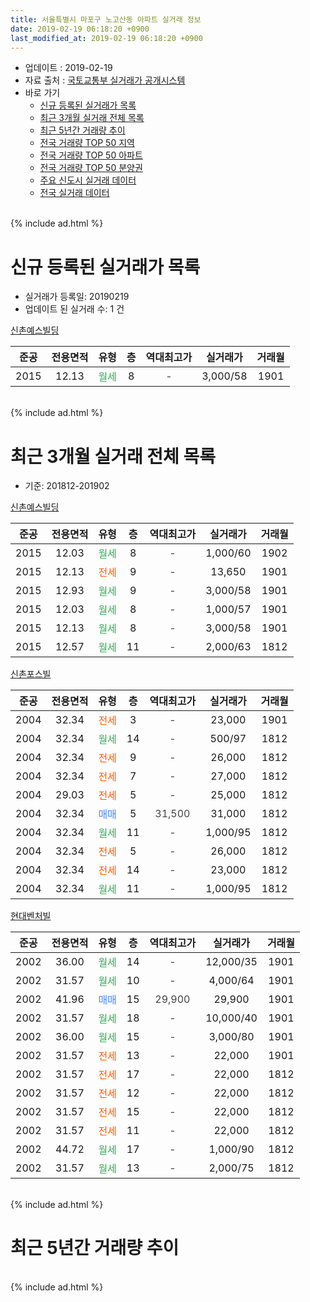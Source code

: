 ```yaml
---
title: 서울특별시 마포구 노고산동 아파트 실거래 정보
date: 2019-02-19 06:18:20 +0900
last_modified_at: 2019-02-19 06:18:20 +0900
---
```


* 업데이트 : 2019-02-19
* 자료 출처 : [국토교통부 실거래가 공개시스템](http://rt.molit.go.kr)
* 바로 가기
    * [신규 등록된 실거래가 목록](#신규-등록된-실거래가-목록)
    * [최근 3개월 실거래 전체 목록](#최근-3개월-실거래-전체-목록)
    * [최근 5년간 거래량 추이](#최근-5년간-거래량-추이)
    * [전국 거래량 TOP 50 지역](https://inasie.github.io/apt-trade-info/최근-3개월-전국에서-가장-거래가-많이-발생한-지역)
    * [전국 거래량 TOP 50 아파트](https://inasie.github.io/apt-trade-info/최근-3개월-전국에서-가장-거래가-많이-발생한-아파트)
    * [전국 거래량 TOP 50 분양권](https://inasie.github.io/apt-trade-info/최근-3개월-전국에서-가장-거래가-많이-발생한-분양권)
    * [주요 신도시 실거래 데이터](https://inasie.github.io/apt-trade-info/주요-신도시)
    * [전국 실거래 데이터](https://inasie.github.io/apt-trade-info/전국)
<br>
{% include ad.html %}
<br>

# 신규 등록된 실거래가 목록
* 실거래가 등록일: 20190219
* 업데이트 된 실거래 수: 1 건


[신촌예스빌딩](https://search.naver.com/search.naver?query=%EC%84%9C%EC%9A%B8%ED%8A%B9%EB%B3%84%EC%8B%9C+%EB%A7%88%ED%8F%AC%EA%B5%AC+%EB%85%B8%EA%B3%A0%EC%82%B0%EB%8F%99+%EC%8B%A0%EC%B4%8C%EC%98%88%EC%8A%A4%EB%B9%8C%EB%94%A9)

|준공|전용면적|유형|층|역대최고가|실거래가|거래월|
|:---:|:---:|:---:|:---:|:---:|:---:|:---:|
|2015|12.13|<span style="color:#34a853">월세</span>|8|<span style="color:#444444">-</span>|3,000/58|1901|


<br>
{% include ad.html %}
<br>

# 최근 3개월 실거래 전체 목록
* 기준: 201812-201902


[신촌예스빌딩](https://search.naver.com/search.naver?query=%EC%84%9C%EC%9A%B8%ED%8A%B9%EB%B3%84%EC%8B%9C+%EB%A7%88%ED%8F%AC%EA%B5%AC+%EB%85%B8%EA%B3%A0%EC%82%B0%EB%8F%99+%EC%8B%A0%EC%B4%8C%EC%98%88%EC%8A%A4%EB%B9%8C%EB%94%A9)

|준공|전용면적|유형|층|역대최고가|실거래가|거래월|
|:---:|:---:|:---:|:---:|:---:|:---:|:---:|
|2015|12.03|<span style="color:#34a853">월세</span>|8|<span style="color:#444444">-</span>|1,000/60|1902|
|2015|12.13|<span style="color:#ff5a00">전세</span>|9|<span style="color:#444444">-</span>|13,650|1901|
|2015|12.93|<span style="color:#34a853">월세</span>|9|<span style="color:#444444">-</span>|3,000/58|1901|
|2015|12.03|<span style="color:#34a853">월세</span>|8|<span style="color:#444444">-</span>|1,000/57|1901|
|2015|12.13|<span style="color:#34a853">월세</span>|8|<span style="color:#444444">-</span>|3,000/58|1901|
|2015|12.57|<span style="color:#34a853">월세</span>|11|<span style="color:#444444">-</span>|2,000/63|1812|

[신촌포스빌](https://search.naver.com/search.naver?query=%EC%84%9C%EC%9A%B8%ED%8A%B9%EB%B3%84%EC%8B%9C+%EB%A7%88%ED%8F%AC%EA%B5%AC+%EB%85%B8%EA%B3%A0%EC%82%B0%EB%8F%99+%EC%8B%A0%EC%B4%8C%ED%8F%AC%EC%8A%A4%EB%B9%8C)

|준공|전용면적|유형|층|역대최고가|실거래가|거래월|
|:---:|:---:|:---:|:---:|:---:|:---:|:---:|
|2004|32.34|<span style="color:#ff5a00">전세</span>|3|<span style="color:#444444">-</span>|23,000|1901|
|2004|32.34|<span style="color:#34a853">월세</span>|14|<span style="color:#444444">-</span>|500/97|1812|
|2004|32.34|<span style="color:#ff5a00">전세</span>|9|<span style="color:#444444">-</span>|26,000|1812|
|2004|32.34|<span style="color:#ff5a00">전세</span>|7|<span style="color:#444444">-</span>|27,000|1812|
|2004|29.03|<span style="color:#ff5a00">전세</span>|5|<span style="color:#444444">-</span>|25,000|1812|
|2004|32.34|<span style="color:#4285f3">매매</span>|5|<span style="color:#444444">31,500</span>|31,000|1812|
|2004|32.34|<span style="color:#34a853">월세</span>|11|<span style="color:#444444">-</span>|1,000/95|1812|
|2004|32.34|<span style="color:#ff5a00">전세</span>|5|<span style="color:#444444">-</span>|26,000|1812|
|2004|32.34|<span style="color:#ff5a00">전세</span>|14|<span style="color:#444444">-</span>|23,000|1812|
|2004|32.34|<span style="color:#34a853">월세</span>|11|<span style="color:#444444">-</span>|1,000/95|1812|

[현대벤처빌](https://search.naver.com/search.naver?query=%EC%84%9C%EC%9A%B8%ED%8A%B9%EB%B3%84%EC%8B%9C+%EB%A7%88%ED%8F%AC%EA%B5%AC+%EB%85%B8%EA%B3%A0%EC%82%B0%EB%8F%99+%ED%98%84%EB%8C%80%EB%B2%A4%EC%B2%98%EB%B9%8C)

|준공|전용면적|유형|층|역대최고가|실거래가|거래월|
|:---:|:---:|:---:|:---:|:---:|:---:|:---:|
|2002|36.00|<span style="color:#34a853">월세</span>|14|<span style="color:#444444">-</span>|12,000/35|1901|
|2002|31.57|<span style="color:#34a853">월세</span>|10|<span style="color:#444444">-</span>|4,000/64|1901|
|2002|41.96|<span style="color:#4285f3">매매</span>|15|<span style="color:#444444">29,900</span>|29,900|1901|
|2002|31.57|<span style="color:#34a853">월세</span>|18|<span style="color:#444444">-</span>|10,000/40|1901|
|2002|36.00|<span style="color:#34a853">월세</span>|15|<span style="color:#444444">-</span>|3,000/80|1901|
|2002|31.57|<span style="color:#ff5a00">전세</span>|13|<span style="color:#444444">-</span>|22,000|1901|
|2002|31.57|<span style="color:#ff5a00">전세</span>|17|<span style="color:#444444">-</span>|22,000|1812|
|2002|31.57|<span style="color:#ff5a00">전세</span>|12|<span style="color:#444444">-</span>|22,000|1812|
|2002|31.57|<span style="color:#ff5a00">전세</span>|15|<span style="color:#444444">-</span>|22,000|1812|
|2002|31.57|<span style="color:#ff5a00">전세</span>|11|<span style="color:#444444">-</span>|22,000|1812|
|2002|44.72|<span style="color:#34a853">월세</span>|17|<span style="color:#444444">-</span>|1,000/90|1812|
|2002|31.57|<span style="color:#34a853">월세</span>|13|<span style="color:#444444">-</span>|2,000/75|1812|


<br>
{% include ad.html %}
<br>

# 최근 5년간 거래량 추이


<div style="width:100%;">
    <canvas id="deal_progress" height="200"></canvas>
</div>

<script>
new Chart(document.getElementById("deal_progress"), {
    type: 'line',
    data: {
        labels: ['201402','201403','201404','201405','201406','201407','201408','201409','201410','201411','201412','201501','201502','201503','201504','201505','201506','201507','201508','201509','201510','201511','201512','201601','201602','201603','201604','201605','201606','201607','201608','201609','201610','201611','201612','201701','201702','201703','201704','201705','201706','201707','201708','201709','201710','201711','201712','201801','201802','201803','201804','201805','201806','201807','201808','201809','201810','201811','201812','201901','201902'],
        datasets: [{
            label: '매매',
            pointRadius: 1,
            data: [2, 0, 4, 1, 0, 2, 5, 3, 6, 9, 6, 3, 0, 2, 2, 2, 3, 1, 2, 4, 2, 3, 1, 3, 0, 2, 0, 2, 4, 3, 0, 0, 0, 0, 6, 2, 5, 1, 9, 3, 2, 3, 1, 0, 0, 3, 6, 7, 6, 2, 3, 1, 2, 1, 1, 2, 3, 2, 1, 1, 0],
            borderColor: "rgba(255, 201, 14, 1)",
            backgroundColor: "rgba(255, 201, 14, 0.5)",
            fill: false,
            lineTension: 0
        },{
            label: '전월세',
            pointRadius: 1,
            data: [15, 6, 5, 3, 5, 4, 7, 5, 5, 7, 9, 11, 8, 8, 3, 5, 6, 7, 7, 1, 3, 4, 16, 10, 9, 8, 4, 4, 6, 6, 5, 2, 11, 6, 7, 12, 12, 3, 1, 4, 5, 10, 4, 5, 5, 6, 19, 8, 18, 8, 3, 5, 4, 5, 5, 5, 3, 12, 15, 10, 1],
            borderColor: "rgba(0, 141, 185, 1)",
            backgroundColor: "rgba(0, 141, 185, 0.5)",
            fill: false,
            lineTension: 0
        }
        ]
    },
    options: {
        responsive: true,
        title: {
            display: false
        },
        tooltips: {
            mode: 'index',
            intersect: false
        },
        hover: {
            mode: 'nearest',
            intersect: true
        },
        scales: {
            xAxes: [{
                display: true,
                scaleLabel: {
                    display: true,
                    labelString: '년/월'
                }
            }],
            yAxes: [{
                display: true,
                ticks: {
                    suggestedMin: 0,
                },
                scaleLabel: {
                    display: true,
                    labelString: '실거래 수'
                }
            }]
        }
    }
});

</script>


<br>
{% include ad.html %}
<br>

